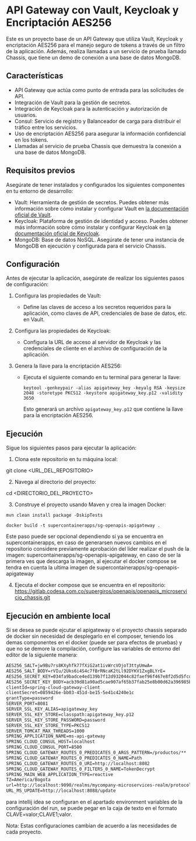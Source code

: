 # API Gateway con Vault, Keycloak y Encriptación AES256

Este es un proyecto base de un API Gateway que utiliza Vault, Keycloak y encriptación AES256 para el manejo seguro de tokens a través de un filtro de la aplicación. Además, realiza llamadas a un servicio de prueba llamado Chassis, que tiene un demo de conexión a una base de datos MongoDB.

## Características

- API Gateway que actúa como punto de entrada para las solicitudes de API.
- Integración de Vault para la gestión de secretos.
- Integración de Keycloak para la autenticación y autorización de usuarios.
- Consul: Servicio de registro y Balanceador de carga para distribuir el tráfico entre los servicios.
- Uso de encriptación AES256 para asegurar la información confidencial en los tokens.
- Llamadas al servicio de prueba Chassis que demuestra la conexión a una base de datos MongoDB.

## Requisitos previos

Asegúrate de tener instalados y configurados los siguientes componentes en tu entorno de desarrollo:

- Vault: Herramienta de gestión de secretos. Puedes obtener más información sobre cómo instalar y configurar Vault en [la documentación oficial de Vault](https://www.vaultproject.io/docs/install).
- Keycloak: Plataforma de gestión de identidad y acceso. Puedes obtener más información sobre cómo instalar y configurar Keycloak en [la documentación oficial de Keycloak](https://www.keycloak.org/documentation.html).
- MongoDB: Base de datos NoSQL. Asegúrate de tener una instancia de MongoDB en ejecución y configurada para el servicio Chassis.

## Configuración

Antes de ejecutar la aplicación, asegúrate de realizar los siguientes pasos de configuración:

1. Configura las propiedades de Vault:
   - Define las claves de acceso a los secretos requeridos para la aplicación, como claves de API, credenciales de base de datos, etc. en Vault.

2. Configura las propiedades de Keycloak:
   - Configura la URL de acceso al servidor de Keycloak y las credenciales de cliente en el archivo de configuración de la aplicación.

3. Genera la llave para la encriptación AES256:
   - Ejecuta el siguiente comando en tu terminal para generar la llave:
     ```
     keytool -genkeypair -alias apigateway_key -keyalg RSA -keysize 2048 -storetype PKCS12 -keystore apigateway_key.p12 -validity 3650
     ```
     Esto generará un archivo `apigateway_key.p12` que contiene la llave para la encriptación AES256.

## Ejecución

Sigue los siguientes pasos para ejecutar la aplicación:

1. Clona este repositorio en tu máquina local:

git clone <URL_DEL_REPOSITORIO>


2. Navega al directorio del proyecto:

cd <DIRECTORIO_DEL_PROYECTO>


3. Construye el proyecto usando Maven y crea la imagen Docker:

``mvn clean install package -DskipTests``

``docker build -t supercontainerapps/sg-openapis-apigateway .``

Este paso puede ser opcional dependiendo si ya se encuentra en supercontainerapps, en caso de generarsen nuevos cambios
en el repositorio considere previamente aprobación del lider realizar el push de la imagen: supercontainerapps/sg-openapis-apigateway, en caso de ser la primera ves que descarga la imagen, al ejecutar el docker compose se tendra en cuenta la ultima imagen de supercontainerapps/sg-openapis-apigateway


4. Ejecuta el docker compose que se encuentra en el repositorio: https://gitlab.codesa.com.co/supergiros/openapis/openapis_microservicio_chassis.git

## Ejecución en ambiente local

Si se desea se puede ejcutar el apigateway o el proyecto chassis separado de docker sin necesidad de desplegarlo en el composer, teniendo los demas componentes en el docker (puede ser para efectos de pruebas) y que no se demore la compilación, configure las variables de entorno del editor de la siguiente manera:

```markdown
AES256_SALT=jw9Bu7rs8KXyhfk77fXiG2at1ivWrcVOjoT3ttyUmwA=
AES256_SALT_BODY=rVIu/2Uks6i4S4c7fBrRNcaK2tLl92DYKV1ZxgBLYrE=
AES256_SECRET_KEY=034fa9badce4ed139b7f12d932044c82faef96f467e8f2d5d5fcd509aaf13063
AES256_SECRET_KEY_BODY=acb39d81a90ad5cae907af65b37fab25e8b00d62a396985b28805d6572d1f575
clientId=spring-cloud-gateway-client
clientSecret=0859426e-bb03-451d-be15-5e41c4240e1c
grantType=password
SERVER_PORT=8081
SERVER_SSL_KEY_ALIAS=apigateway_key
SERVER_SSL_KEY_STORE=classpath:apigateway_key.p12
SERVER_SSL_KEY_STORE_PASSWORD=password
SERVER_SSL_KEY_STORE_TYPE=PKCS12
SERVER_TOMCAT_MAX_THREADS=1000
SPRING_APPLICATION_NAME=ms-api-gateway
SPRING_CLOUD_CONSUL_HOST=localhost
SPRING_CLOUD_CONSUL_PORT=8500
SPRING_CLOUD_GATEWAY_ROUTES_0_PREDICATES_0_ARGS_PATTERN=/productos/**
SPRING_CLOUD_GATEWAY_ROUTES_0_PREDICATES_0_NAME=Path
SPRING_CLOUD_GATEWAY_ROUTES_0_URI=http://localhost:8082
SPRING_CLOUD_GATEWAY_ROUTES_0_FILTERS_0_NAME=TokenDecrypt
SPRING_MAIN_WEB_APPLICATION_TYPE=reactive
TZ=America/Bogota
url=http://localhost:9090/realms/mycompany-microservices-realm/protocol/openid-connect/token
URL_MS_UPDATE=http://localhost:8088/update
```

para intellij idea se configuran en el apartado environment variables de la configuración del run, se puede pegar en la caja de texto en el formato CLAVE=valor;CLAVE1;valor.  

Nota: Estas configuraciones cambian de acuerdo a las necesidades de cada proyecto.
